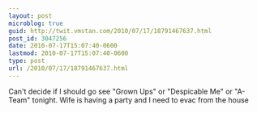 ```yaml
---
layout: post
microblog: true
guid: http://twit.vmstan.com/2010/07/17/18791467637.html
post_id: 3047256
date: 2010-07-17T15:07:40-0600
lastmod: 2010-07-17T15:07:40-0600
type: post
url: /2010/07/17/18791467637.html
---
```

Can't decide if I should go see "Grown Ups" or "Despicable Me" or "A-Team" tonight. Wife is having a party and I need to evac from the house
